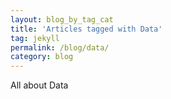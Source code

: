 ```yaml
---
layout: blog_by_tag_cat
title: 'Articles tagged with Data'
tag: jekyll
permalink: /blog/data/
category: blog
---
```


All about Data
